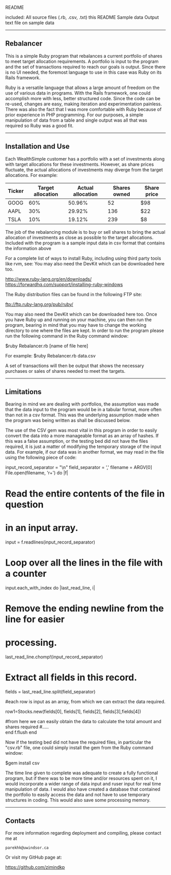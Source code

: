README

included:
All source files (.rb, .csv, .txt)
this README
Sample data
Output text file on sample data

-------------------------------------------------------------------------------------------------------------
Rebalancer
-------------------------------------------------------------------------------------------------------------

This is a simple Ruby program that rebalances a current portfolio of shares to meet target allocation requirements. 
A portfolio is input to the program and the set of transactions required to reach our goals is output. Since there is no UI needed, the foremost language to use in this case was Ruby on its Rails framework.

Ruby is a versatile language that allows a large amount of freedom on the use of various data in programs. With the Rails framework, one could accomplish more with less, better structured code. Since the code can be re-used, changes are easy, making iteration and experimentation painless.
There was also the fact that I was more comfortable with Ruby because of prior experience in PHP programming. For our purposes, a simple manipulation of data from a table and single output was all that was required so Ruby was a good fit. 

--------------------------------------------------------------------------------------------------------------
Installation and Use
--------------------------------------------------------------------------------------------------------------
Each WealthSimple customer has a portfolio with a set of investments along with target allocations for these investments. However, as share prices fluctuate, the actual allocations of investments may diverge from the target allocations. For example:

| Ticker | Target allocation | Actual allocation | Shares owned | Share price |
|--------|-------------------|-------------------|--------------|-------------|
| GOOG   | 60%               | 50.96%            | 52           | $98         |
| AAPL   | 30%               | 29.92%            | 136          | $22         |
| TSLA   | 10%               | 19.12%            | 239          | $8          |

The job of the rebalancing module is to buy or sell shares to bring the actual allocation of investments as close as possible to the target allocations. Included with the program is a sample input data in csv format that contains the information above

For a complete list of ways to install Ruby, including using third party tools like rvm, see: You may also need the DevKit which can be downloaded here too.

http://www.ruby-lang.org/en/downloads/
https://forwardhq.com/support/installing-ruby-windows

The Ruby distribution files can be found in the following FTP site:

ftp://ftp.ruby-lang.org/pub/ruby/

You may also need the DevKit which can be downloaded here too.
Once you have Ruby up and running on your machine, you can then run the program, bearing in mind that you may have to change the working directory to one where the files are kept.
In order to run the program please run the following command in the Ruby command window:

$ruby Rebalancer.rb [name of file here]

For example:
$ruby Rebalancer.rb data.csv

A set of transactions will then be output that shows the necessary purchases or sales of shares needed to meet the targets.

-------------------------------------------------------------------------------------------------------------
Limitations
-------------------------------------------------------------------------------------------------------------
Bearing in mind we are dealing with portfolios, the assumption was made that the data input to the program would be in a tabular format, more often than not in a csv format. This was the underlying assumption made when the program was being written as shall be discussed below.

The use of the CSV gem was most vital in this program in order to easily convert the data into a more manageable format as an array of hashes. If this was a false assumption, or the testing bed did not have the files required, it is just a matter of modifying the temporary storage of the input data. For example, if our data was in another format, we may read in the file using the following piece of code:

input_record_separator  = "\n"
field_separator         = ','
filename = ARGV[0]
File.open(filename, 'r+') do |f|

# Read the entire contents of the file in question
# in an input array.
input = f.readlines(input_record_separator)

# Loop over all the lines in the file with a counter
input.each_with_index do |last_read_line, i|

# Remove the ending newline from the line for easier
# processing.
last_read_line.chomp!(input_record_separator)

# Extract all fields in this record.
fields = last_read_line.split(field_separator)

#each row is input as an array, from which we can extract the data required.

row1=Stocks.new(fields[0], fields[1], fields[2], fields[3],fields[4])

#from here we can easily obtain the data to calculate the total amount and shares required
#.....	
 end
  f.flush
end

Now if the testing bed did not have the required files, in particular the "csv.rb" file, one could simply install the gem from the Ruby command window:

$gem install csv

The time line given to complete was adequate to create a fully functional program, but if there was to be more time and/or resources spent on it, I would incorporate a wider range of data input and ruser input for real time manipulation of data. I would also have created a database that contained the portfolio to easily access the data and not have to use temporary structures in coding. This would also save some processing memory.

-------------------------------------------------------------------------------------------------------------
Contacts
-------------------------------------------------------------------------------------------------------------
For more information regarding deployment and compiling, please contact me at

	parekhk@uwindsor.ca

Or visit my GitHub page at:

https://github.com/zimindkp


